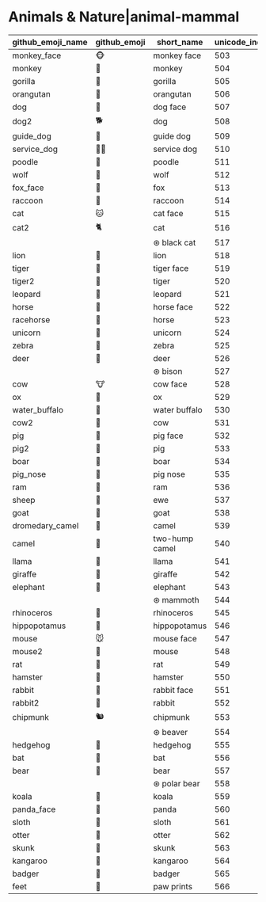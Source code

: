 # Animals & Nature|animal-mammal

|github_emoji_name|github_emoji|short_name|unicode_index|
|---|---|---|---|
|monkey_face|:monkey_face:|monkey face|503|
|monkey|:monkey:|monkey|504|
|gorilla|:gorilla:|gorilla|505|
|orangutan|:orangutan:|orangutan|506|
|dog|:dog:|dog face|507|
|dog2|:dog2:|dog|508|
|guide_dog|:guide_dog:|guide dog|509|
|service_dog|:service_dog:|service dog|510|
|poodle|:poodle:|poodle|511|
|wolf|:wolf:|wolf|512|
|fox_face|:fox_face:|fox|513|
|raccoon|:raccoon:|raccoon|514|
|cat|:cat:|cat face|515|
|cat2|:cat2:|cat|516|
|||⊛ black cat|517|
|lion|:lion:|lion|518|
|tiger|:tiger:|tiger face|519|
|tiger2|:tiger2:|tiger|520|
|leopard|:leopard:|leopard|521|
|horse|:horse:|horse face|522|
|racehorse|:racehorse:|horse|523|
|unicorn|:unicorn:|unicorn|524|
|zebra|:zebra:|zebra|525|
|deer|:deer:|deer|526|
|||⊛ bison|527|
|cow|:cow:|cow face|528|
|ox|:ox:|ox|529|
|water_buffalo|:water_buffalo:|water buffalo|530|
|cow2|:cow2:|cow|531|
|pig|:pig:|pig face|532|
|pig2|:pig2:|pig|533|
|boar|:boar:|boar|534|
|pig_nose|:pig_nose:|pig nose|535|
|ram|:ram:|ram|536|
|sheep|:sheep:|ewe|537|
|goat|:goat:|goat|538|
|dromedary_camel|:dromedary_camel:|camel|539|
|camel|:camel:|two-hump camel|540|
|llama|:llama:|llama|541|
|giraffe|:giraffe:|giraffe|542|
|elephant|:elephant:|elephant|543|
|||⊛ mammoth|544|
|rhinoceros|:rhinoceros:|rhinoceros|545|
|hippopotamus|:hippopotamus:|hippopotamus|546|
|mouse|:mouse:|mouse face|547|
|mouse2|:mouse2:|mouse|548|
|rat|:rat:|rat|549|
|hamster|:hamster:|hamster|550|
|rabbit|:rabbit:|rabbit face|551|
|rabbit2|:rabbit2:|rabbit|552|
|chipmunk|:chipmunk:|chipmunk|553|
|||⊛ beaver|554|
|hedgehog|:hedgehog:|hedgehog|555|
|bat|:bat:|bat|556|
|bear|:bear:|bear|557|
|||⊛ polar bear|558|
|koala|:koala:|koala|559|
|panda_face|:panda_face:|panda|560|
|sloth|:sloth:|sloth|561|
|otter|:otter:|otter|562|
|skunk|:skunk:|skunk|563|
|kangaroo|:kangaroo:|kangaroo|564|
|badger|:badger:|badger|565|
|feet|:feet:|paw prints|566|

